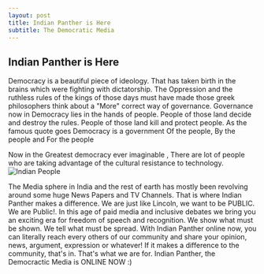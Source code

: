 ```yaml
---
layout: post
title: Indian Panther is Here
subtitle: The Democratic Media
---
```



## Indian Panther is Here


Democracy is a beautiful piece of ideology. That has taken birth in the brains which were fighting with dictatorship. The Oppression and the ruthless rules of the kings of those days must have made those greek philosophers think about a "More" correct way of governance. Governance now in Democracy lies in the hands of people. People of those land decide and destroy the rules. People of those land kill and protect people. As the famous quote goes Democracy is a government Of the people, By the people and For the people

Now in the Greatest democracy ever imaginable , There are lot of people who are taking advantage of the cultural resistance to technology. ![Indian People](https://www.liverpool.ac.uk/media/research/india-fellowship-brochure-image.jpg)

The Media sphere in India and the rest of earth has mostly been revolving around some huge News Papers and TV Channels. That is where Indian Panther makes a difference. We are just like Lincoln, we want to be PUBLIC. We are Public!. In this age of paid media and inclusive debates we bring you an exciting era for freedom of speech and recognition. We show what must be shown. We tell what must be spread. With Indian Panther online now, you can literally reach every others of our community and share your opinion, news, argument, expression or whatever! If it makes a difference to the community, that's in. That's what we are for. Indian Panther, the Democractic Media is ONLINE NOW :)